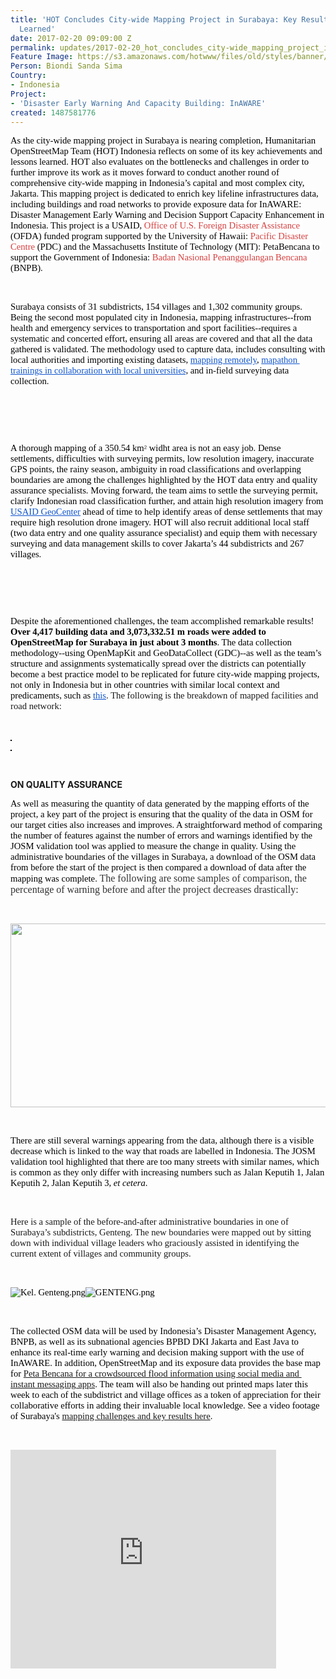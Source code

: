 ```yaml
---
title: 'HOT Concludes City-wide Mapping Project in Surabaya: Key Results and Lessons
  Learned'
date: 2017-02-20 09:09:00 Z
permalink: updates/2017-02-20_hot_concludes_city-wide_mapping_project_in_surabaya_key_results_and_lessons’_l
Feature Image: https://s3.amazonaws.com/hotwww/files/old/styles/banner/public/pilihan.JPG
Person: Biondi Sanda Sima
Country:
- Indonesia
Project:
- 'Disaster Early Warning And Capacity Building: InAWARE'
created: 1487581776
---
```


<p><span style="font-size: 11pt; font-family: Georgia; color: #000000; background-color: transparent; font-weight: 400; font-style: normal; font-variant: normal; text-decoration: none; vertical-align: baseline; white-space: pre-wrap;">As the city-wide mapping project in Surabaya is nearing completion, Humanitarian OpenStreetMap Team (HOT) Indonesia reflects on some of its key achievements and lessons learned. HOT also evaluates on the bottlenecks and challenges in order to further improve its work as it moves forward to conduct another round of comprehensive city-wide mapping in Indonesia’s capital and most complex city, Jakarta. This mapping project is dedicated to enrich key lifeline infrastructures data, including buildings and road networks to provide exposure data for InAWARE: Disaster Management Early Warning and Decision Support Capacity Enhancement in Indonesia.</span><span style="font-size: 11pt; font-family: Georgia; color: #000000; background-color: #ffffff; font-weight: 400; font-style: normal; font-variant: normal; text-decoration: none; vertical-align: baseline; white-space: pre-wrap;"> This project is a USAID, </span><a style="text-decoration: none;" href="https://www.usaid.gov/who-we-are/organization/bureaus/bureau-democracy-conflict-and-humanitarian-assistance/office-us"><span style="font-size: 11pt; font-family: Georgia; color: #d73f3f; background-color: transparent; font-weight: 400; font-style: normal; font-variant: normal; text-decoration: none; vertical-align: baseline; white-space: pre-wrap;">Office of U.S. Foreign Disaster Assistance</span></a><span style="font-size: 11pt; font-family: Georgia; color: #000000; background-color: #ffffff; font-weight: 400; font-style: normal; font-variant: normal; text-decoration: none; vertical-align: baseline; white-space: pre-wrap;"> (OFDA) funded program supported by the University of Hawaii: </span><a style="text-decoration: none;" href="http://www.pdc.org/"><span style="font-size: 11pt; font-family: Georgia; color: #d73f3f; background-color: transparent; font-weight: 400; font-style: normal; font-variant: normal; text-decoration: none; vertical-align: baseline; white-space: pre-wrap;">Pacific Disaster Centre</span></a><span style="font-size: 11pt; font-family: Georgia; color: #000000; background-color: #ffffff; font-weight: 400; font-style: normal; font-variant: normal; text-decoration: none; vertical-align: baseline; white-space: pre-wrap;"> (PDC) and the Massachusetts Institute of Technology (MIT): PetaBencana to support the Government of Indonesia: </span><a style="text-decoration: none;" href="http://www.bnpb.go.id/"><span style="font-size: 11pt; font-family: Georgia; color: #d73f3f; background-color: transparent; font-weight: 400; font-style: normal; font-variant: normal; text-decoration: none; vertical-align: baseline; white-space: pre-wrap;">Badan Nasional Penanggulangan Bencana</span></a><span style="font-size: 11pt; font-family: Georgia; color: #000000; background-color: #ffffff; font-weight: 400; font-style: normal; font-variant: normal; text-decoration: none; vertical-align: baseline; white-space: pre-wrap;"> (BNPB).</span></p><p><strong id="docs-internal-guid-a389e4ff-5a10-88de-8480-598285906f4c" style="font-weight: normal;">&nbsp;</strong></p><p><span style="font-size: 11pt; font-family: Georgia; color: #000000; background-color: #ffffff; font-weight: 400; font-style: normal; font-variant: normal; text-decoration: none; vertical-align: baseline; white-space: pre-wrap;">Surabaya consists of 31 subdistricts, 154 villages and 1,302 community groups. Being the second most populated city in Indonesia, mapping infrastructures--from health and emergency services to transportation and sport facilities--requires a systematic and concerted effort, ensuring all areas are covered and that all the data gathered is validated. The methodology used to capture data, includes consulting with local authorities and importing existing datasets, </span><a style="text-decoration: none;" href="https://hotosm.org/projects/usaid_bnpb_inaware_disaster_management_early_warning_and_decision_support_capacity"><span style="font-size: 11pt; font-family: Georgia; color: #1155cc; background-color: #ffffff; font-weight: 400; font-style: normal; font-variant: normal; text-decoration: underline; vertical-align: baseline; white-space: pre-wrap;">mapping remotely</span></a><span style="font-size: 11pt; font-family: Georgia; color: #000000; background-color: #ffffff; font-weight: 400; font-style: normal; font-variant: normal; text-decoration: none; vertical-align: baseline; white-space: pre-wrap;">, </span><a style="text-decoration: none;" href="https://hotosm.org/updates/2016-11-11_collaborating_with_university_students_hot_hosts_a_mapathon_at_the_institut"><span style="font-size: 11pt; font-family: Georgia; color: #1155cc; background-color: #ffffff; font-weight: 400; font-style: normal; font-variant: normal; text-decoration: underline; vertical-align: baseline; white-space: pre-wrap;">mapathon trainings in collaboration with local universities</span></a><span style="font-size: 11pt; font-family: Georgia; color: #000000; background-color: #ffffff; font-weight: 400; font-style: normal; font-variant: normal; text-decoration: none; vertical-align: baseline; white-space: pre-wrap;">, and in-field surveying data collection.</span></p><p><strong style="font-weight: normal;">&nbsp;</strong></p><p><span style="font-size: 11pt; font-family: Georgia; color: #000000; background-color: #ffffff; font-weight: 400; font-style: normal; font-variant: normal; text-decoration: none; vertical-align: baseline; white-space: pre-wrap;"><img style="border: none; transform: rotate(0.00rad); -webkit-transform: rotate(0.00rad);" src="https://lh3.googleusercontent.com/_ur-dFu8cWE4OZj5Qjioz0KQqkmgfed1P7dbjauFeiQzmgxABx9cfX7bufTyp_ojHJpDcpR-cGsgwyPHAfFt-LiRFXF-ToW6RIdQhNw-iswDYNe1_wS0IBFMgc-c-U77mBakSayT" alt="" style="width:624px;height:441px"></span></p><p><strong style="font-weight: normal;">&nbsp;</strong></p><p><span style="font-size: 11pt; font-family: Georgia; color: #000000; background-color: transparent; font-weight: 400; font-style: normal; font-variant: normal; text-decoration: none; vertical-align: baseline; white-space: pre-wrap;">A thorough mapping of a 350.54 km</span><span style="color: #545454; font-family: arial, sans-serif; font-size: small; font-style: normal; font-variant-caps: normal; white-space: pre-wrap;">²</span><span style="font-size: 11pt; font-family: Georgia; color: #000000; background-color: transparent; font-weight: 400; font-style: normal; font-variant: normal; text-decoration: none; vertical-align: baseline; white-space: pre-wrap;"> widht area is not an easy job. Dense settlements, difficulties with surveying permits, low resolution imagery, inaccurate GPS points, the rainy season, ambiguity in road classifications and overlapping boundaries are among the challenges highlighted by the HOT data entry and quality assurance specialists. Moving forward, the team aims to settle the surveying permit, clarify Indonesian road classification further, and attain high resolution imagery from </span><a href="https://twitter.com/usaidgeo?lang=en"><span style="font-size: 11pt; font-family: Georgia; color: #1155cc; background-color: transparent; font-weight: 400; font-style: normal; font-variant: normal; text-decoration: underline; vertical-align: baseline; white-space: pre-wrap;">USAID GeoCenter</span></a><span style="font-size: 11pt; font-family: Georgia; color: #000000; background-color: transparent; font-weight: 400; font-style: normal; font-variant: normal; text-decoration: none; vertical-align: baseline; white-space: pre-wrap;"> ahead of time to help identify areas of dense settlements that may require high resolution drone imagery. HOT will also recruit additional local staff (two data entry and one quality assurance specialist) and equip them with necessary surveying and data management skills to cover Jakarta’s 44 subdistricts and 267 villages. </span></p><p>&nbsp;</p><p><span style="font-size: 11pt; font-family: Georgia; color: #000000; background-color: transparent; font-weight: 400; font-style: normal; font-variant: normal; text-decoration: none; vertical-align: baseline; white-space: pre-wrap;"><img style="border: none; transform: rotate(0.00rad); -webkit-transform: rotate(0.00rad);" src="https://lh6.googleusercontent.com/r6uJOLoV0sp0UXKNMUMiWkngUH6OSKVpc2ySH7_dMAIaEKmnb5isNVl-LAGr9lMqnvqgHwM-iYw67uZEw_fCASBFElLg3Tbg9j5YNFsZcSLJGpLif_2k4lEjwCxdgJ01qxpbHBuN" alt="" style="width:624px;height:327px"></span></p><p><strong style="font-weight: normal;">&nbsp;</strong></p><p><span style="font-size: 11pt; font-family: Georgia; color: #000000; background-color: transparent; font-weight: 400; font-style: normal; font-variant: normal; text-decoration: none; vertical-align: baseline; white-space: pre-wrap;">Despite the aforementioned challenges, the team accomplished remarkable results! </span><strong><span style="font-size: 11pt; font-family: Georgia; color: #000000; background-color: transparent; font-style: normal; font-variant-ligatures: normal; font-variant-caps: normal; text-decoration: none; vertical-align: baseline; white-space: pre-wrap;">Over 4,417 building data and 3,073,332.51 m roads were added to OpenStreetMap for Surabaya in just about 3 months</span></strong><span style="font-size: 11pt; font-family: Georgia; color: #000000; background-color: transparent; font-weight: 400; font-style: normal; font-variant: normal; text-decoration: none; vertical-align: baseline; white-space: pre-wrap;">. The data collection methodology--using OpenMapKit and GeoDataCollect (GDC)--as well as the team’s structure and assignments systematically spread over the districts can potentially become a best practice model to be replicated for future city-wide mapping projects, not only in Indonesia but in other countries with similar local context and predicaments, such as </span><a style="text-decoration: none;" href="https://hotosm.org/updates/2017-01-27_learning_from_hot_indonesia"><span style="font-size: 11pt; font-family: Georgia; color: #1155cc; background-color: transparent; font-weight: 400; font-style: normal; font-variant: normal; text-decoration: underline; vertical-align: baseline; white-space: pre-wrap;">this</span></a><span style="font-size: 11pt; font-family: Georgia; color: #000000; background-color: transparent; font-weight: 400; font-style: normal; font-variant: normal; text-decoration: none; vertical-align: baseline; white-space: pre-wrap;">. </span><span style="font-family: Georgia; font-size: 11pt; font-style: normal; font-variant-caps: normal; white-space: pre-wrap; background-color: transparent;">The following is the breakdown of mapped facilities and road network:</span></p><p>&nbsp;</p><p><span style="font-size: 11pt; font-family: Georgia; color: #000000; background-color: transparent; font-weight: 400; font-style: normal; font-variant: normal; text-decoration: none; vertical-align: baseline; white-space: pre-wrap;"><img style="border: 0.75pt solid #000000; transform: rotate(0.00rad); -webkit-transform: rotate(0.00rad);" src="https://lh6.googleusercontent.com/i-hbo_NUPmCBb90l1AfC13m4SKAr1Z9gzzUDf-73xicJc_4lAqx4j2dFkedmZDQbczDf5qr0I-paBvkGNjIG--TMH8iFTMPjn2AWZYFbfDhiVX7isHEKoXlUUFJZ4f64RupoJT3T" alt="" style="width:589px;height:230px"></span></p><p><span style="font-size: 11pt; font-family: Georgia; color: #000000; background-color: transparent; font-weight: 400; font-style: normal; font-variant: normal; text-decoration: none; vertical-align: baseline; white-space: pre-wrap;"><img style="border: 0.75pt solid #000000; transform: rotate(0.00rad); -webkit-transform: rotate(0.00rad);" src="https://lh5.googleusercontent.com/aUA59JMuYalC9nfCP6NcJLMw2FsCHUm99SfGzOnITkt-aimSmpw4YD_WPAtOSljRiCLeG00zY_jb0cZIneSwBci4-l1bn6OPzUZ5XsLXLG79jbh5S7gVZotjDxVSWUMk12w3P8LS" alt="" style="width:590px;height:343px"></span></p><p><strong style="font-weight: normal;">&nbsp;</strong></p><p><strong>ON QUALITY ASSURANCE</strong></p><p><span style="font-size: 11pt; font-family: Georgia; color: #000000; background-color: transparent; font-weight: 400; font-style: normal; font-variant: normal; text-decoration: none; vertical-align: baseline; white-space: pre-wrap;">As well as measuring the quantity of data generated by the mapping efforts of the project, a key part of the project is ensuring that the quality of the data in OSM for our target cities also increases and improves. A straightforward method of comparing the number of features against the number of errors and warnings identified by the JOSM validation tool was applied to measure the change in quality. Using the administrative boundaries of the villages in Surabaya, a download of the OSM data from before the start of the project is then compared a download of data after the mapping was complete. </span><span style="color: #333333; font-family: Georgia, 'Times New Roman', 'Bitstream Charter', Times, serif; font-size: 16px; font-style: normal; font-variant-caps: normal;">The following are some samples of comparison, the percentage of warning before and after the project decreases drastically:</span></p><p><strong style="font-weight: normal;">&nbsp;</strong></p><p><img src="https://s3.amazonaws.com/hotwww/files/old/Screen%20Shot%202017-02-20%20at%2012.55.04%20PM.png" alt="" style="width:866px;height:294px"></p><p>&nbsp;</p><p><span style="font-size: 11pt; font-family: Georgia; color: #000000; background-color: transparent; font-weight: 400; font-style: normal; font-variant: normal; text-decoration: none; vertical-align: baseline; white-space: pre-wrap;">There are still several warnings appearing from the data, although there is a visible decrease which is linked to the way that roads are labelled in Indonesia. The JOSM validation tool highlighted that there are too many streets with similar names, which is common as they only differ with increasing numbers such as Jalan Keputih 1, Jalan Keputih 2, Jalan Keputih 3, <em>et cetera</em>. </span></p><p>&nbsp;</p><p><span style="font-family: Georgia; font-size: 11pt; font-style: normal; font-variant-caps: normal; white-space: pre-wrap; background-color: transparent;">Here is a sample of the before-and-after administrative boundaries in one of Surabaya’s subdistricts, Genteng. The new boundaries were mapped out by sitting down with individual village leaders who graciously assisted in identifying the current extent of villages and community groups.</span></p><p>&nbsp;</p><p><span style="font-size: 11pt; font-family: Georgia; color: #000000; background-color: transparent; font-weight: 400; font-style: normal; font-variant: normal; text-decoration: none; vertical-align: baseline; white-space: pre-wrap;"><img style="border: none; transform: rotate(0.00rad); -webkit-transform: rotate(0.00rad);" src="https://lh4.googleusercontent.com/5IM9NkIKbrY-kF05iTUyA5nt5j-DNcmM6JNji9g6hlkk4KCBCAB4ZnVfzK0UjHqP93Hq0A7Ralc3ap1nuRF5k1FY4zG79uY-RLN7JLde3xcg4Q9HQO4Zr7Ok4U3ZjWRKNFf5f7Qp" alt="Kel. Genteng.png" style="width:303px;height:215px"></span><span style="font-size: 11pt; font-family: Georgia; color: #000000; background-color: transparent; font-weight: 400; font-style: normal; font-variant: normal; text-decoration: none; vertical-align: baseline; white-space: pre-wrap;"><img style="border: none; transform: rotate(0.00rad); -webkit-transform: rotate(0.00rad);" src="https://lh6.googleusercontent.com/A7LKZOZVtBdDp1fST-dGBaMWKSPFWXGYqK3VOb4NvUzT9SpxlN4wyDdGODh9572FXSVcsQPJfXJGpH5rusH8oGAjlW5uF7RyI5P_aXY6xOtut7tHWqA6y9W3Sme-gIOQGkVpyu5W" alt="GENTENG.png" style="width:306px;height:215px"></span></p><p><strong style="font-weight: normal;">&nbsp;</strong></p><p><span style="font-size: 11pt; font-family: Georgia; color: #000000; background-color: transparent; font-weight: 400; font-style: normal; font-variant: normal; text-decoration: none; vertical-align: baseline; white-space: pre-wrap;">The collected OSM data will be used by Indonesia’s Disaster Management Agency, BNPB, as well as its subnational agencies BPBD DKI Jakarta and East Java to enhance its real-time early warning and decision making support with the use of InAWARE. In addition, OpenStreetMap and its exposure data provides the base map for <a href="http://www.opengovasia.com/articles/7343-bnpb-indonesia-launches-open-source-platform-to-crowdsource-flood-information" target="_blank">Peta Bencana for a crowdsourced flood information using social media and instant messaging apps</a>. The team will also be handing out printed maps later this week to each of the subdistrict and village offices as a token of appreciation for their collaborative efforts in adding their invaluable local knowledge. See a video footage of Surabaya's <a href="https://www.youtube.com/watch?v=dMkpG16L-AA" target="_blank">mapping challenges and key results here</a>.</span></p><p>&nbsp;</p><p><iframe src="http://www.youtube.com/embed/dMkpG16L-AA" frameborder="0" style="width:425px;height:350px"></iframe></p>
